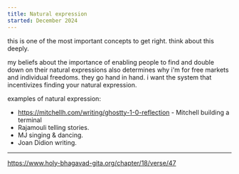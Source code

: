 ```yaml
---
title: Natural expression
started: December 2024
---
```

this is one of the most important concepts to get right.
think about this deeply.

my beliefs about the importance of enabling people to find and double down on their natural expressions also determines why i'm for free markets and individual freedoms. they go hand in hand. i want the system that incentivizes finding your natural expression.

examples of natural expression:
- https://mitchellh.com/writing/ghostty-1-0-reflection - Mitchell building a terminal
- Rajamouli telling stories.
- MJ singing & dancing.
- Joan Didion writing.


---
https://www.holy-bhagavad-gita.org/chapter/18/verse/47